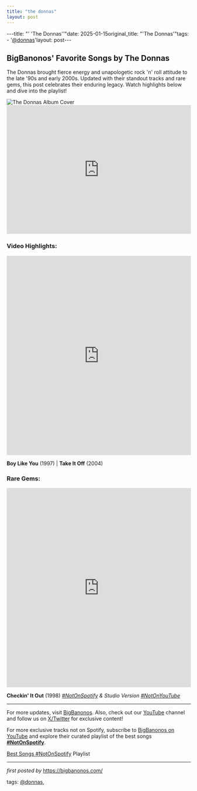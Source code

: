 ```yaml
---
title: "the donnas"
layout: post
---
```

---title: "' 'The Donnas''"date: 2025-01-15original_title: "'The Donnas'"tags:  - '[@donnas](/tags/donnas/)'layout: post---<h2 >BigBanonos' Favorite Songs by The Donnas</h2> <!-- Introductory Text --><p >The Donnas brought fierce energy and unapologetic rock 'n' roll attitude to the late '90s and early 2000s. Updated with their standout tracks and rare gems, this post celebrates their enduring legacy. Watch highlights below and dive into the playlist!</p> <!-- Featured Image --><div > <img src="https://i.scdn.co/image/ab67616d00001e02cfe420c973215f78f3e6d82f" alt="The Donnas Album Cover"></div> <!-- Spotify Playlist Embed --><div > <iframe src="https://open.spotify.com/embed/playlist/3q8UBGGTXKbgoORTrXyplK?utm_source=generator" width="100%" height="352" frameborder="0" allow="autoplay; clipboard-write; encrypted-media; fullscreen; picture-in-picture" loading="lazy"></iframe></div> <!-- Video Highlights --><h3 >Video Highlights:</h3><div > <iframe width="100%" height="545" src="https://www.youtube.com/embed/8WieQyS5RYI?list=PLtuNtuTatqI0HhkhCFMhi0TRd3k919XPl" frameborder="0" allowfullscreen></iframe> <p><strong>Boy Like You</strong> (1997) | <strong>Take It Off</strong> (2004)</p></div> <!-- Rare Tracks --><h3 >Rare Gems:</h3><div > <iframe width="100%" height="545" src="https://www.youtube.com/embed/WhobkMVwe0U?list=PLtuNtuTatqI0kFahUCbtbfenC_ET5O_tr" frameborder="0" allowfullscreen></iframe> <p><strong>Checkin' It Out</strong> (1998) <em>[#NotOnSpotify](/tags/NotOnSpotify/) & Studio Version [#NotOnYouTube](/tags/NotOnYouTube/)</em></p></div> <!-- Footer Links --><hr /><p >For more updates, visit <a href="https://bigbanonos.com/" target="_blank">BigBanonos</a>. Also, check out our <a href="https://www.youtube.com/[@BigBanonos](/tags/BigBanonos/)" target="_blank">YouTube</a> channel and follow us on <a href="https://x.com/bigbanonos" target="_blank">X/Twitter</a> for exclusive content!</p><!--Subscribe and Playlist Links--><div>    <p>For more exclusive tracks not on Spotify, subscribe to <a href="https://www.youtube.com/[@BigBanonos](/tags/BigBanonos/)" target="_blank">BigBanonos on YouTube</a> and explore their curated playlist of the best songs <strong>[#NotOnSpotify](/tags/NotOnSpotify/)</strong>.</p>    <p><a href="https://www.youtube.com/playlist?list=PLtuNtuTatqI0kFahUCbtbfenC_ET5O_tr" target="_blank">Best Songs [#NotOnSpotify](/tags/NotOnSpotify/) Playlist<br /></a></p></div><hr /><p><em>first posted by</em> <a href="https://bigbanonos.com/" rel="noopener" target="_new">https://bigbanonos.com/</a></p><p>tags: [@donnas](/tags/donnas/),</p>